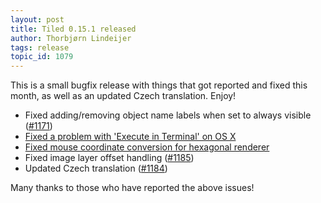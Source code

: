 ```yaml
---
layout: post
title: Tiled 0.15.1 released
author: Thorbjørn Lindeijer
tags: release
topic_id: 1079
---
```


This is a small bugfix release with things that got reported and fixed this month, as well as an updated Czech translation. Enjoy!

* Fixed adding/removing object name labels when set to always visible ([#1171](https://github.com/bjorn/tiled/issues/1171))
* [Fixed a problem with 'Execute in Terminal' on OS X](https://discourse.mapeditor.org/t/unable-to-create-open-when-trying-to-execute-command-on-osx/998)
* [Fixed mouse coordinate conversion for hexagonal renderer](https://discourse.mapeditor.org/t/tile-placement-off-cursor-on-hexmap/1019)
* Fixed image layer offset handling ([#1185](https://github.com/bjorn/tiled/issues/1185))
* Updated Czech translation ([#1184](https://github.com/bjorn/tiled/pull/1184))

Many thanks to those who have reported the above issues!
